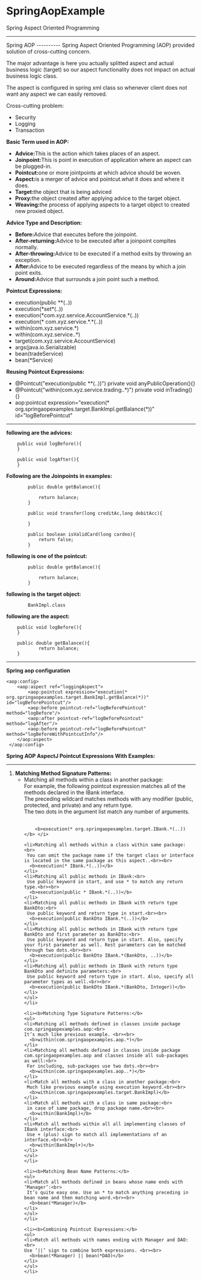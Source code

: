 # SpringAopExample
Spring Aspect Oriented Programming
<hr>
Spring AOP
----------
Spring Aspect Oriented Programming (AOP) provided solution of cross-cutting concern.
<p>The major advantage is here you actually splitted aspect and actual business logic (target) so our aspect functionality does not impact on actual business logic class.</p>
<p>The aspect is configured in spring xml class so whenever client does not want any aspect we can easily removed.</p>

<p>Cross-cutting problem:</p>
<ul>
	<li>Security</li>
	<li>Logging</li>
	<li>Transaction</li>
</ul>

<b>Basic Term used in AOP:</b><br>
<ul>
	<li><b>Advice:</b>This is the action which takes places of an aspect.</li>
	<li><b>Joinpoint:</b>This is point in execution of application where an aspect can be plugged-in.</li>
	<li><b>Pointcut:</b>one or more jointpoints at which advice should be woven.</li>
	<li><b>Aspect:</b>is a merger of advice and pointcut.what it does and where it does.</li>
	<li><b>Target:</b>the object that is being adviced</li>
	<li><b>Proxy:</b>the object created after applying advice to the target object.</li>
	<li><b>Weaving:</b>the process of applying aspects to a target object to created new proxied object.</li>
</ul>

<b>Advice Type and Description:</b><br>
<ul>
	<li><b>Before:</b>Advice that executes before the joinpoint.</li>
	<li><b>After-returning:</b>Advice to be executed after a joinpoint compltes normally.</li>
	<li><b>After-throwing:</b>Advice to be executed if a method exits by throwing an exception.</li>
	<li><b>After:</b>Advice to be executed regardless of the means by which a join point exits.</li>
	<li><b>Around:</b>Advice that surrounds a join point such a method.</li>
</ul>

<b>Pointcut Expressions:</b><br>
<ul>
	<li>execution(public **(..))</li>
	<li>execution(*set*(..))</li>
	<li>execution(*com.xyz.service.AccountService.*(..))</li>
	<li>execution(* com.xyz.service.*.*(..))</li>
	<li>within(com.xyz.service.*)</li>
	<li>within(com.xyz.service..*)</li>
	<li>target(com.xyz.service.AccountService)</li>
	<li>args(java.io.Serializable)</li>
	<li>bean(tradeService)</li>
	<li>bean(*Service)</li>
</ul>

<b>Reusing Pointcut Expressions:</b><br>
<ul>
	<li>
		@Pointcut("execution(public **(..))")
			private void anyPublicOperation(){}
	</li>
	<li>
		@Pointcut("within(com.xyz.service.trading..*)")
			private void inTrading(){}
	</li>
	<li>
		aop:pointcut expression="execution(* org.springaopexamples.target.BankImpl.getBalance(*))" id="logBeforePointcut"
	</li>
</ul>

<hr>
<b>following are the advices:</b><br>
	
		public void logBefore(){
		}
		
		public void logAfter(){
		}

<b>Following are the Joinpoints in examples:</b><br>


			public double getBalance(){

				return balance;
			}

			public void transfer(long creditAc,long debitAcc){

			}

			public boolean isValidCard(long cardno){
				return false;
			}
			
<b>following is one of the pointcut:</b> <br>

			public double getBalance(){

				return balance;
			}
<b>following is the target object:</b><br>

			BankImpl.class

			
<b>following are the aspect:</b><br>

		public void logBefore(){
		}
		
		public double getBalance(){
				return balance;
		}
<hr>
<b>Spring aop configuration</b><br>

	<aop:config>
	   	<aop:aspect ref="loggingAspect">
	   		<aop:pointcut expression="execution(* org.springaopexamples.target.BankImpl.getBalance(*))" id="logBeforePointcut"/>
	   		<aop:before pointcut-ref="logBeforePointcut" method="logBefore"/>
	   		<aop:after pointcut-ref="logBeforePointcut" method="logAfter"/>
	   		<aop:before pointcut-ref="logBeforePointcut" method="logBeforeWithPointcutInfo"/>
	   	</aop:aspect>
	 </aop:config>

<b>Spring AOP AspectJ Pointcut Expressions With Examples:</b>
<hr>

<ol>
	<li><b>Matching Method Signature Patterns:</b>
	<ul>
	<li>Matching all methods within a class in another package:<br>
		For example, the following pointcut expression matches all of the methods declared in the IBank interface. <br>
		The preceding wildcard matches methods with any modifier (public, protected, and private) and any return type. <br>
		The two dots in the argument list match any number of arguments.<br><br></li>

		<b>execution(* org.springaopexamples.target.IBank.*(..)) </b> </i>

	<li>Matching all methods within a class within same package:<br>
	 You can omit the package name if the target class or interface is located in the same package as this aspect..<br><br>
	  <b>execution(* IBank.*(..))</b> 
	</li>
	<li>Matching all public methods in IBank:<br>
	 Use public keyword in start, and use * to match any return type.<br><br>
	  <b>execution(public * IBank.*(..))</b> 
	</li>
	<li>Matching all public methods in IBank with return type BankDto:<br>
	 Use public keyword and return type in start.<br><br>
	  <b>execution(public BankDto IBank.*(..))</b> 
	</li>
	<li>Matching all public methods in IBank with return type BankDto and first parameter as BankDto:<br>
	 Use public keyword and return type in start. Also, specify your first parameter as well. Rest parameters can be matched through two dots.<br><br>
	  <b>execution(public BankDto IBank.*(BankDto, ..))</b> 
	</li>
	<li>Matching all public methods in IBank with return type BankDto and definite parameters:<br>
	 Use public keyword and return type in start. Also, specify all parameter types as well.<br><br>
	  <b>execution(public BankDto IBank.*(BankDto, Integer))</b> 
	</li>
	</ul>
	</li>
	
	<li><b>Matching Type Signature Patterns:</b>
	<ul>
	<li>Matching all methods defined in classes inside package com.springaopexamples.aop:<br>
	It’s much like previous example. <br><br>
	  <b>within(com.springaopexamples.aop.*)</b> 
	</li>
	<li>Matching all methods defined in classes inside package com.springaopexamples.aop and classes inside all sub-packages as well:<br>
	 For including, sub-packages use two dots.<br><br>
	  <b>within(com.springaopexamples.aop..*)</b> 
	</li>
	<li>Match all methods with a class in another package:<br>
	 Much like previous example using execution keyword.<br><br>
	  <b>within(com.springaopexamples.target.BankImpl)</b> 
	</li>
	<li>Match all methods with a class in same package:<br>
	 in case of same package, drop package name.<br><br>
	  <b>within(BankImpl)</b> 
	</li>
	<li>Match all methods within all all implementing classes of IBank interface:<br>
	 Use + (plus) sign to match all implementations of an interface.<br><br>
	  <b>within(BankImpl+)</b> 
	</li>
	</ul>
	</li>
	
	<li><b>Matching Bean Name Patterns:</b>
	<ul>
	<li>Match all methods defined in beans whose name ends with ‘Manager’:<br>
	 It’s quite easy one. Use an * to match anything preceding in bean name and then matching word.<br><br>
	  <b>bean(*Manager)</b> 
	</li>
	</ul>
	</li>
	
	<li><b>Combining Pointcut Expressions:</b>
	<ul>
	<li>Match all methods with names ending with Manager and DAO:<br>
	Use ‘||’ sign to combine both expressions. <br><br>
	  <b>bean(*Manager) || bean(*DAO)</b> 
	</li>
	</ul>
	</li>
</ol>

